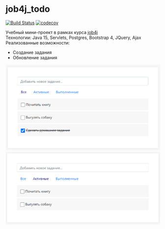 # job4j_todo

[![Build Status](https://app.travis-ci.com/dheaven92/job4j_todo.svg?branch=master)](https://app.travis-ci.com/dheaven92/job4j_todo)
[![codecov](https://codecov.io/gh/dheaven92/job4j_todo/branch/master/graph/badge.svg?token=T9UVRXEISL)](https://codecov.io/gh/dheaven92/job4j_todo)

Учебный мини-проект в рамках курса [job4j](https://job4j.ru/)  
Технологии: Java 15, Servlets, Postgres, Bootstrap 4, JQuery, Ajax  
Реализованные возможности:
- Создание задания
- Обновление задания

<img src="https://raw.githubusercontent.com/dheaven92/job4j_todo/master/images/screen1.png" width="800px">
<br>
<img src="https://raw.githubusercontent.com/dheaven92/job4j_todo/master/images/screen2.png" width="800px">